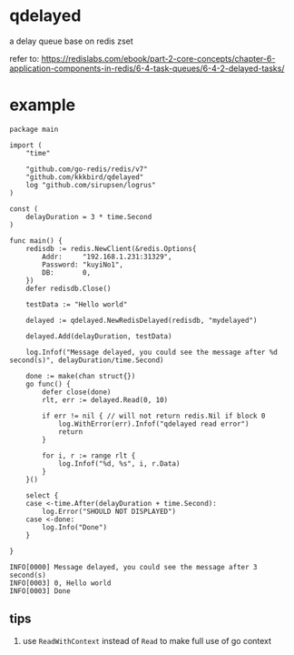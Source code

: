 # qdelayed

a delay queue base on redis zset

refer to: https://redislabs.com/ebook/part-2-core-concepts/chapter-6-application-components-in-redis/6-4-task-queues/6-4-2-delayed-tasks/

# example 

``` golang
package main

import (
	"time"

	"github.com/go-redis/redis/v7"
	"github.com/kkkbird/qdelayed"
	log "github.com/sirupsen/logrus"
)

const (
	delayDuration = 3 * time.Second
)

func main() {
	redisdb := redis.NewClient(&redis.Options{
		Addr:     "192.168.1.231:31329",
		Password: "kuyiNo1",
		DB:       0,
	})
	defer redisdb.Close()

	testData := "Hello world"

	delayed := qdelayed.NewRedisDelayed(redisdb, "mydelayed")

	delayed.Add(delayDuration, testData)

	log.Infof("Message delayed, you could see the message after %d second(s)", delayDuration/time.Second)

	done := make(chan struct{})
	go func() {
		defer close(done)
		rlt, err := delayed.Read(0, 10)

		if err != nil { // will not return redis.Nil if block 0
			log.WithError(err).Infof("qdelayed read error")
			return
		}

		for i, r := range rlt {
			log.Infof("%d, %s", i, r.Data)
		}
	}()

	select {
	case <-time.After(delayDuration + time.Second):
		log.Error("SHOULD NOT DISPLAYED")
	case <-done:
		log.Info("Done")
	}

}
```

``` shell
INFO[0000] Message delayed, you could see the message after 3 second(s)
INFO[0003] 0, Hello world
INFO[0003] Done
```

## tips

1. use `ReadWithContext` instead of `Read` to make full use of go context